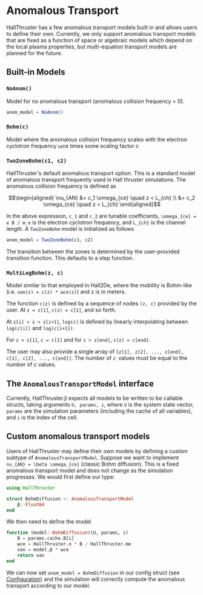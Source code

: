 # Anomalous Transport

HallThruster has a few anomalous transport models built in and allows users to define their own.
Currently, we only support anomalous transport models that are fixed as a function of space or algebraic models which depend on the local plasma properties, but multi-equation transport
models are planned for the future.

## Built-in Models

### `NoAnom()`

Model for no anomalous transport (anomalous collision frequency  = 0).

```julia
anom_model = NoAnom()
```

### `Bohm(c)`

Model where the anomalous collision frequency scales with the electron cyclotron frequency ωce times some scaling factor c

### `TwoZoneBohm(c1, c2)`

HallThruster's default anomalous transport option. This is a standard model of anomalous transport frequently used in Hall thruster simulations. The anomalous collision frequency is defined as

```math
\begin{aligned}
    \nu_{AN} &= c_1 \omega_{ce} \quad z < L_{ch} \\
    &= c_2 \omega_{ce} \quad z > L_{ch}
\end{aligned}
```

In the above expression, ``c_1`` and ``c_2`` are tunable coefficients, ``\omega_{ce} = e B / m_e`` is the electron cyclotron frequency, and ``L_{ch}`` is the channel length. A `TwoZoneBohm` model is initialized as follows

```julia
anom_model = TwoZoneBohm(c1, c2)
```

The transition between the zones is determined by the user-provided transition function.
This defaults to a step function.

### `MultiLogBohm(z, c)`

Model similar to that employed in Hall2De, where the mobility is Bohm-like (i.e. `νan(z) = c(z) * ωce(z)`) and z is in meters.

The function `c(z)` is defined by a sequence of nodes `(z, c)` provided by the user. At `z = z[1]`, `c(z) = c[1]`, and so forth.

At `z[i] < z < z[i+1]`, `log(c)` is defined by linearly interpolating between `log(c[i])` and `log(c[i+1])`.

For `z < z[1]`, `c = c[1]` and for `z > z[end]`, `c(z) = c[end]`.

The user may also provide a single array of `[z[1], z[2], ..., z[end], c[1], c[2], ..., c[end]]`. The number of `z `values must be equal to the number of c values.

## The `AnomalousTransportModel` interface
Currently, HallThruster.jl expects all models to be written to be callable structs, taking arguments `U, params, i`, where `U` is the system state vector, `params` are the simulation parameters (including the cache of all variables), and `i` is the index of the cell.

## Custom anomalous transport models
Users of HallThruster may define their own models by defining a custom subtype
of `AnomalousTransportModel`. Suppose we want to implement ``nu_{AN} = \beta \omega_{ce}``
(classic Bohm diffusion). This is a fixed anomalous transport model and does not change
as the simulation progresses. We would first define our type:

```julia
using HallThruster

struct BohmDiffusion <: AnomalousTransportModel
    β::Float64
end
```

We then need to define the model

```julia
function (model::BohmDiffusion)(U, params, i)
    B = params.cache.B[i]
    ωce = HallThruster.e * B / HallThruster.me
    νan = model.β * ωce
    return νan
end
```

We can now set `anom_model = BohmDiffusion` in our config struct (see [Configuration](@ref)) and the simulation will correctly compute the anomalous transport according to our model.
